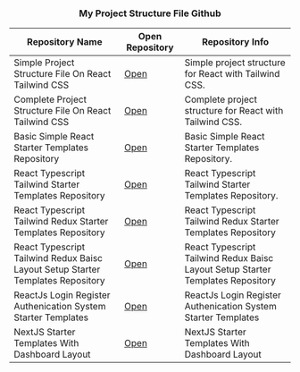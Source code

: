 <h3 align="center">My Project Structure File Github</h3>

| Repository Name | Open Repository | Repository Info |
| --------------- | --------------- | --------------- |
| Simple Project Structure File On React Tailwind CSS | [Open](https://github.com/ikramuzzaman455173/react-tailwind-starter-templates) | Simple project structure for React with Tailwind CSS. |
| Complete Project Structure File On React Tailwind CSS | [Open](https://github.com/ikramuzzaman455173/complete-react-project-setup-structure-file) | Complete project structure for React with Tailwind CSS. |
| Basic Simple React Starter Templates Repository | [Open](https://github.com/ikramuzzaman455173/basic-react-starter-templates) | Basic Simple React Starter Templates Repository. |
| React Typescript Tailwind Starter Templates Repository | [Open](https://github.com/ikramuzzaman455173/react-typescript-tailwind-starter-templates) | React Typescript Tailwind Starter Templates Repository. |
| React Typescript Tailwind Redux Starter Templates Repository | [Open](https://github.com/ikramuzzaman455173/react-typescript-tailwind-redux-starter-template) | React Typescript Tailwind Redux Starter Templates Repository |
| React Typescript Tailwind Redux Baisc Layout Setup Starter Templates Repository| [Open](https://github.com/ikramuzzaman455173/react-typescript-tailwind-redux-starter-layout-setup-template) | React Typescript Tailwind Redux Baisc Layout Setup Starter Templates Repository |
| ReactJs Login Register Authenication System Starter Templates | [Open](https://github.com/ikramuzzaman455173/authenication-react-js-starter-template) | ReactJs Login Register Authenication System Starter Templates |
| NextJS Starter Templates With Dashboard Layout | [Open](https://github.com/ikramuzzaman455173/next-js-starter-template) | NextJS Starter Templates With Dashboard Layout |




